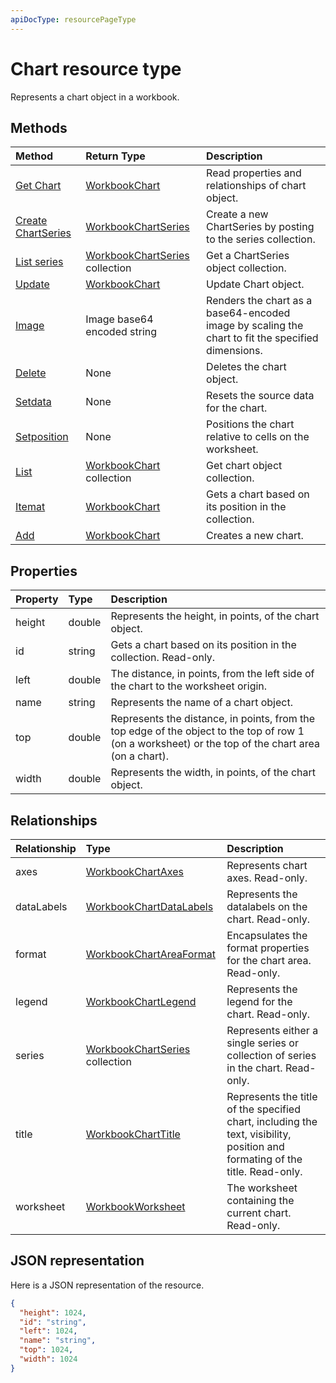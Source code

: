 ```yaml
---
apiDocType: resourcePageType
---
```

# Chart resource type

Represents a chart object in a workbook.


## Methods

| Method		   | Return Type	|Description|
|:---------------|:--------|:----------|
|[Get Chart](../api/chart_get.md) | [WorkbookChart](chart.md) |Read properties and relationships of chart object.|
|[Create ChartSeries](../api/chart_post_series.md) |[WorkbookChartSeries](chartseries.md)| Create a new ChartSeries by posting to the series collection.|
|[List series](../api/chart_list_series.md) |[WorkbookChartSeries](chartseries.md) collection| Get a ChartSeries object collection.|
|[Update](../api/chart_update.md) | [WorkbookChart](chart.md)	|Update Chart object. |
|[Image](../api/chart_image.md)|Image base64 encoded string|Renders the chart as a base64-encoded image by scaling the chart to fit the specified dimensions.|
|[Delete](../api/chart_delete.md)|None|Deletes the chart object.|
|[Setdata](../api/chart_setdata.md)|None|Resets the source data for the chart.|
|[Setposition](../api/chart_setposition.md)|None|Positions the chart relative to cells on the worksheet.|
|[List](../api/chart_list.md) | [WorkbookChart](chart.md) collection |Get chart object collection. |
|[Itemat](../api/chartcollection_itemat.md)|[WorkbookChart](chart.md)|Gets a chart based on its position in the collection.|
|[Add](../api/chartcollection_add.md)|[WorkbookChart](chart.md)|Creates a new chart.|

## Properties
| Property	   | Type	|Description|
|:---------------|:--------|:----------|
|height|double|Represents the height, in points, of the chart object.|
|id|string|Gets a chart based on its position in the collection. Read-only.|
|left|double|The distance, in points, from the left side of the chart to the worksheet origin.|
|name|string|Represents the name of a chart object.|
|top|double|Represents the distance, in points, from the top edge of the object to the top of row 1 (on a worksheet) or the top of the chart area (on a chart).|
|width|double|Represents the width, in points, of the chart object.|

## Relationships
| Relationship | Type	|Description|
|:---------------|:--------|:----------|
|axes|[WorkbookChartAxes](chartaxes.md)|Represents chart axes. Read-only.|
|dataLabels|[WorkbookChartDataLabels](chartdatalabels.md)|Represents the datalabels on the chart. Read-only.|
|format|[WorkbookChartAreaFormat](chartareaformat.md)|Encapsulates the format properties for the chart area. Read-only.|
|legend|[WorkbookChartLegend](chartlegend.md)|Represents the legend for the chart. Read-only.|
|series|[WorkbookChartSeries](chartseries.md) collection|Represents either a single series or collection of series in the chart. Read-only.|
|title|[WorkbookChartTitle](charttitle.md)|Represents the title of the specified chart, including the text, visibility, position and formating of the title. Read-only.|
|worksheet|[WorkbookWorksheet](worksheet.md)|The worksheet containing the current chart. Read-only.|

## JSON representation

Here is a JSON representation of the resource.

<!--{
  "blockType": "resource",
  "optionalProperties": [],
  "keyProperty": "id",
  "baseType": "microsoft.graph.entity",
  "@odata.type": "microsoft.graph.workbookChart"
}-->

```json
{
  "height": 1024,
  "id": "string",
  "left": 1024,
  "name": "string",
  "top": 1024,
  "width": 1024
}

```

<!-- uuid: 8fcb5dbc-d5aa-4681-8e31-b001d5168d79
2015-10-25 14:57:30 UTC -->
<!-- {
  "type": "#page.annotation",
  "description": "Chart resource",
  "keywords": "",
  "section": "documentation",
  "tocPath": ""
}-->